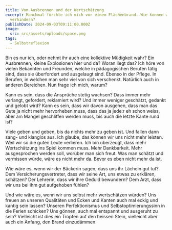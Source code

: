 ```yaml
---
title: Vom Ausbrennen und der Wertschätzung
excerpt: Manchmal fürchte ich mich vor einem Flächenbrand. Wie können wir dies
  verhindern?
publishDate: 2024-09-03T09:11:00.000Z
image:
  src: src/assets/uploads/space.png
tags:
  - Selbstreflexion
---
```


Bin es nur ich, oder nehmt ihr auch eine kollektive Müdigkeit wahr? Ein Ausbrennen, kleine Explosionen hier und da? Woran liegt das? Ich höre von vielen Bekannten und Freunden, welche in pädagogischen Berufen tätig sind, dass sie überfordert und ausgelaugt sind. Ebenso in der Pflege. In Berufen, in welchen man sehr viel von sich verschenkt. Natürlich auch in anderen Bereichen. Nun frage ich mich, warum?

Kann es sein, dass die Ansprüche stetig wachsen? Dass immer mehr verlangt, gefordert, reklamiert wird? Und immer weniger geschätzt, gedankt und gelobt wird? Kann es sein, dass wir davon ausgehen, dass man das Gute ja nicht mehr hervorheben muss, dass das ja jede:r eh schon weiss, aber am Mangel geschliffen werden muss, bis auch die letzte Kante rund ist?

Viele geben und geben, bis da nichts mehr zu geben ist. Und fallen dann sang- und klanglos aus. Ich glaube, das können wir uns nicht mehr leisten. Weil wir so die guten Leute verlieren. Ich bin überzeugt, dass mehr Wertschätzung ins Spiel kommen muss. Mehr Dankbarkeit. Mehr ausgesprochen werden soll, worüber man sich freut. Was man schätzt und vermissen würde, wäre es nicht mehr da. Bevor es eben nicht mehr da ist.

Wie wäre es, wenn wir der Bäckerin sagen, dass uns ihr Lächeln gut tut? Dem Versicherungsvertreter, dass wir seine Art, uns etwas zu erklären, schätzen? Der Lehrerin, dass wir ihre Geduld bewundern? Dem Arzt, dass wir uns bei ihm gut aufgehoben fühlen?

Und wie wäre es, wenn wir uns selbst mehr wertschätzen würden? Uns freuen an unseren Qualitäten und Ecken und Kanten auch mal eckig und kantig sein lassen? Unseren Perfektionismus und Selbstoptimierungssinn in die Ferien schicken? Uns gönnen, auch mal entspannt und ausgeruht zu sein? Vielleicht ist dies ein Tropfen auf den heissen Stein, vielleicht aber auch ein Anfang, den Brand einzudämmen.
